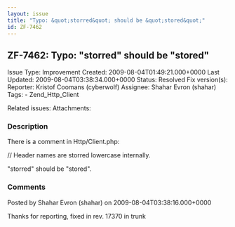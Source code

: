 ```yaml
---
layout: issue
title: "Typo: &quot;storred&quot; should be &quot;stored&quot;"
id: ZF-7462
---
```


ZF-7462: Typo: "storred" should be "stored"
-------------------------------------------

 Issue Type: Improvement Created: 2009-08-04T01:49:21.000+0000 Last Updated: 2009-08-04T03:38:34.000+0000 Status: Resolved Fix version(s): 
 Reporter:  Kristof Coomans (cyberwolf)  Assignee:  Shahar Evron (shahar)  Tags: - Zend\_Http\_Client
 
 Related issues: 
 Attachments: 
### Description

There is a comment in Http/Client.php:

// Header names are storred lowercase internally.

"storred" should be "stored".

 

 

### Comments

Posted by Shahar Evron (shahar) on 2009-08-04T03:38:16.000+0000

Thanks for reporting, fixed in rev. 17370 in trunk

 

 